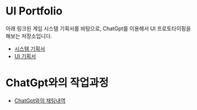 # UI Portfolio
아래 링크된 게임 시스템 기획서를 바탕으로, ChatGpt를 이용해서 UI 프로토타이핑을 해보는 저장소입니다.
* [시스템 기획서][systemDoc]
* [UI 기획서][uiDoc]


# ChatGpt와의 작업과정
* [ChatGpt와의 채팅내역][chatGpt]

[systemDoc]: https://nifty-snowstorm-eed.notion.site/Sealed-Option-1a545cc0b3a580378257da9dc7042eb1
[uiDoc]: https://www.figma.com/design/5NMFtgIWKW4inFmfLLtiGX/Portfolio---%EB%A7%88%EB%B2%95%EB%B4%89%EC%9D%B8-UI?node-id=7-56&m=dev&t=2XrU8t2tT1KX093E-1
[chatGpt]: https://chatgpt.com/share/67d578d7-22f4-8011-84e6-bb78fe9dd053

